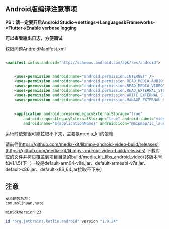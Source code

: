 ## Android版编译注意事项

**PS：请一定要开启Android Studio->settings->Languages&Frameworks->Flutter->Enable verbose logging**

**可以查看输出日志，方便调试**

权限问题AndroidManifest.xml

```xml

<manifest xmlns:android="http://schemas.android.com/apk/res/android">
    
    
    <uses-permission android:name="android.permission.INTERNET" />
    <uses-permission android:name="android.permission.READ_MEDIA_AUDIO" />
    <uses-permission android:name="android.permission.READ_MEDIA_VIDEO" />
    <uses-permission android:name="android.permission.READ_EXTERNAL_STORAGE" />
    <uses-permission android:name="android.permission.WRITE_EXTERNAL_STORAGE" />
    <uses-permission android:name="android.permission.MANAGE_EXTERNAL_STORAGE" />
    
    
    <application android:preserveLegacyExternalStorage="true"
        android:requestLegacyExternalStorage="true" android:label="videonote"
        android:name="${applicationName}" android:icon="@mipmap/ic_launcher">
```

运行时依赖很可能拉取不下来，主要是media_kit的依赖

请前往[https://github.com/media-kit/libmpv-android-video-build/releases](https://github.com/media-kit/libmpv-android-video-build/releases)
下载对应的文件并拷贝覆盖到项目目录的build/media_kit_libs_android_video/{$版本号
如v1.1.5}下（一般是default-arm64-v8a.jar、default-armeabi-v7a.jar、default-x86.jar、default-x86_64.jar拉取不下来）

## 注意



```sh
安卓的包名为：
com.molihuan.note

minSdkVersion 23

id "org.jetbrains.kotlin.android" version "1.9.24"
```



